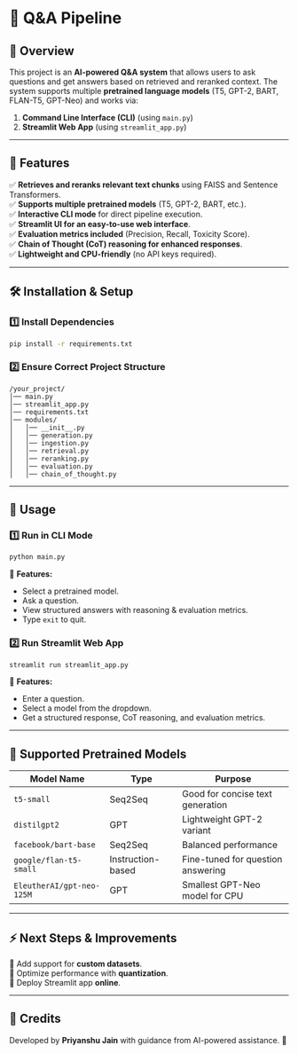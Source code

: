 # 🔹 Q&A Pipeline

## 📌 Overview
This project is an **AI-powered Q&A system** that allows users to ask questions and get answers based on retrieved and reranked context. The system supports multiple **pretrained language models** (T5, GPT-2, BART, FLAN-T5, GPT-Neo) and works via:
1. **Command Line Interface (CLI)** (using `main.py`)
2. **Streamlit Web App** (using `streamlit_app.py`)

---

## 🚀 Features
✅ **Retrieves and reranks relevant text chunks** using FAISS and Sentence Transformers.  
✅ **Supports multiple pretrained models** (T5, GPT-2, BART, etc.).  
✅ **Interactive CLI mode** for direct pipeline execution.  
✅ **Streamlit UI for an easy-to-use web interface**.  
✅ **Evaluation metrics included** (Precision, Recall, Toxicity Score).  
✅ **Chain of Thought (CoT) reasoning for enhanced responses**.  
✅ **Lightweight and CPU-friendly** (no API keys required).  

---

## 🛠️ Installation & Setup
### **1️⃣ Install Dependencies**
```bash
pip install -r requirements.txt
```

### **2️⃣ Ensure Correct Project Structure**
```
/your_project/
│── main.py  
│── streamlit_app.py  
│── requirements.txt  
│── modules/  
│   │── __init__.py  
│   │── generation.py  
│   │── ingestion.py  
│   │── retrieval.py  
│   │── reranking.py  
│   │── evaluation.py  
│   │── chain_of_thought.py  
```

---

## 🎯 Usage
### **1️⃣ Run in CLI Mode**
```bash
python main.py
```
📌 **Features:**
- Select a pretrained model.
- Ask a question.
- View structured answers with reasoning & evaluation metrics.
- Type `exit` to quit.

### **2️⃣ Run Streamlit Web App**
```bash
streamlit run streamlit_app.py
```
📌 **Features:**
- Enter a question.
- Select a model from the dropdown.
- Get a structured response, CoT reasoning, and evaluation metrics.

---

## 🤖 Supported Pretrained Models
| Model Name | Type | Purpose |
|------------|------|---------|
| `t5-small` | Seq2Seq | Good for concise text generation |
| `distilgpt2` | GPT | Lightweight GPT-2 variant |
| `facebook/bart-base` | Seq2Seq | Balanced performance |
| `google/flan-t5-small` | Instruction-based | Fine-tuned for question answering |
| `EleutherAI/gpt-neo-125M` | GPT | Smallest GPT-Neo model for CPU |

---

## ⚡ Next Steps & Improvements
🔹 Add support for **custom datasets**.  
🔹 Optimize performance with **quantization**.  
🔹 Deploy Streamlit app **online**.  

---

## 🎯 Credits
Developed by **Priyanshu Jain** with guidance from AI-powered assistance. 🚀

